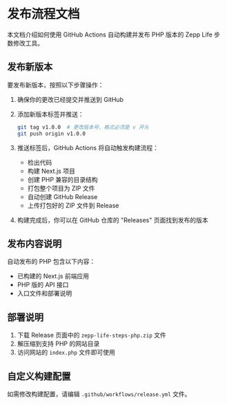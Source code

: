 # 发布流程文档

本文档介绍如何使用 GitHub Actions 自动构建并发布 PHP 版本的 Zepp Life 步数修改工具。

## 发布新版本

要发布新版本，按照以下步骤操作：

1. 确保你的更改已经提交并推送到 GitHub

2. 添加新版本标签并推送：
   ```bash
   git tag v1.0.0  # 更改版本号，格式必须是 v 开头
   git push origin v1.0.0
   ```

3. 推送标签后，GitHub Actions 将自动触发构建流程：
   - 检出代码
   - 构建 Next.js 项目
   - 创建 PHP 兼容的目录结构
   - 打包整个项目为 ZIP 文件
   - 自动创建 GitHub Release
   - 上传打包好的 ZIP 文件到 Release

4. 构建完成后，你可以在 GitHub 仓库的 "Releases" 页面找到发布的版本

## 发布内容说明

自动发布的 PHP 包含以下内容：

- 已构建的 Next.js 前端应用
- PHP 版的 API 接口
- 入口文件和部署说明

## 部署说明

1. 下载 Release 页面中的 `zepp-life-steps-php.zip` 文件
2. 解压缩到支持 PHP 的网站目录
3. 访问网站的 `index.php` 文件即可使用

## 自定义构建配置

如需修改构建配置，请编辑 `.github/workflows/release.yml` 文件。 
